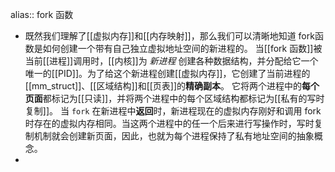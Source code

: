 alias:: fork 函数

- 既然我们理解了[[虚拟内存]]和[[内存映射]]，那么我们可以清晰地知道 fork函数是如何创建一个带有自己独立虚拟地址空间的新进程的。
  当[[fork 函数]]被当前[[进程]]调用时，[[内核]]为 *新进程* 创建各种数据结构，并分配给它一个唯一的[[PID]]。为了给这个新进程创建[[虚拟内存]]，它创建了当前进程的[[mm_struct]]、[[区域结构]]和[[页表]]的**精确副本**。
  它将两个进程中的**每个页面**都标记为[[只读]]，并将两个进程中的每个区域结构都标记为[[私有的写时复制]]。
  当 `fork` 在新进程中**返回**时，新进程现在的虚拟内存刚好和调用 fork 时存在的虚拟内存相同。当这两个进程中的任一个后来进行写操作时，写时复制机制就会创建新页面，因此，也就为每个进程保持了私有地址空间的抽象概念。
-